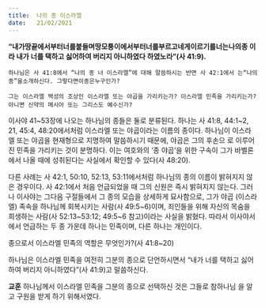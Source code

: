 ```yaml
---
title:  나의 종 이스라엘
date:   21/02/2021
---
```


**“내가땅끝에서부터너를붙들며땅모퉁이에서부터너를부르고네게이르기를너는나의종 이라 내가 너를 택하고 싫어하여 버리지 아니하였다 하였노라”(사 41:9).**

`하나님은 사 41:8에서 “나의 종 너 이스라엘”에 대해 말씀하시는 반면 사 42:1에서 는“나의종”을소개하신다. 그렇다면이종은누구인가?`

`그는 이스라엘 백성의 조상인 이스라엘 또는 야곱을 가리키는가? 이스라엘 민족을 가리키는가? 아니면 신약의 메시아 또는 그리스도 예수신가?`

이사야 41~53장에 나오는 하나님의 종들은 둘로 분류된다. 하나는 사 41:8, 44:1~2, 21, 45:4, 48:20에서처럼 이스라엘 또는 야곱이라는 이름의 종이다. 하나님이 이스라엘 또는 야곱을 현재형으로 지명하여 말씀하시기 때문에, 야곱은 그의 후손으 로 이루어진 민족을 가리키는 것이 분명하다. 이는 여호와의 ‘종 야곱’을 위한 구속이 그가 바벨론에서 나올 때에 성취된다는 사실에서 확인할 수 있다(사 48:20).

다른 사례는 사 42:1, 50:10, 52:13, 53:11에서처럼 하나님의 종의 이름이 밝혀지지 않은 경우이다. 사 42:1에서 처음 언급되었을 때 그의 신원은 즉시 밝혀지지 않는다. 그러나 이사야는 그다음 구절들에서 그 종의 모습을 상세하게 묘사함으로, 그가 야곱 (이스라엘) 족속을 하나님께 회복시키는 사람(사 49:5~6)이며, 죄인들을 위해 자신의 목숨을 희생하는 사람(사 52:13~53:12; 49:5~6 참고)이라는 사실을 밝혔다. 따라서 이사야서에서 언급하는 두 종 가운데 하나는 민족이며, 다른 하나는 개인이다.

종으로서 이스라엘 민족의 역할은 무엇인가?(사 41:8~20)

하나님은 이스라엘 민족을 여전히 그분의 종으로 단언하시면서 “내가 너를 택하고 싫어하여 버리지 아니하였다”(사 41:9)고 말씀하신다.

**교훈** 하나님께서 이스라엘 민족을 그분의 종으로 선택하신 것은 그들로 참하나님 을 알고 구원을 받게 하기 위해서였다.